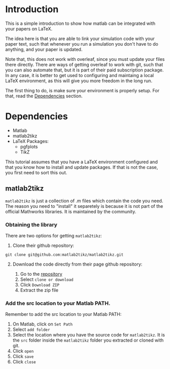 # Introduction

This is a simple introduction to show how matlab can be integrated with your papers on LaTeX.

The idea here is that you are able to link your simulation code with your paper text, such that whenever you run a simulation you don't have to do anything, and your paper is updated.

Note that, this does not work with overleaf, since you must update your files there directly. There are ways of getting overleaf to work with git, such that you can also automate that, but it is part of their paid subscription package. In any case, it is better to get used to configuring and maintaing a local LaTeX environment, as this will give you more freedom in the long run.

The first thing to do, is make sure your environment is properly setup. For that, read the [Dependencies](#Dependencies) section.

# Dependencies
* Matlab
* matlab2tikz
* LaTeX
    Packages:
    * pgfplots
    * TikZ

This tutorial assumes that you have a LaTeX environment configured and that you know how to install and update packages. If that is not the case, you first need to sort this out.

## matlab2tikz
`matlab2tikz` is just a collection of .m files which contain the code you need. The reason you need to "install" it separetely is because it is not part of the official Mathworks libraries. It is maintained by the community.

### Obtaining the library
There are two options for getting `matlab2tikz`: 
1. Clone their github repository:

`git clone git@github.com:matlab2tikz/matlab2tikz.git`

2. Download the code directly from their page github repository:

    1. Go to the [repository](https://github.com/matlab2tikz/matlab2tikz)
    2. Select `clone or download`
    3. Click `Download ZIP`
    4. Extract the zip file 

### Add the src location to your Matlab PATH.
Remember to add the src location to your Matlab PATH:
1. On Matlab, click on `Set Path`
2. Select `add folder`
3. Select the location where you have the source code for `matlab2tikz`. It is the `src` folder inside the `matlab2tikz` folder you extracted or cloned with git.
4. Click `open`
5. Click `save`
6. Click `close`

